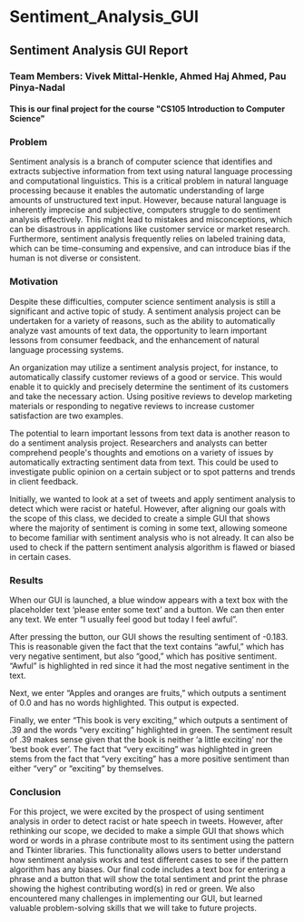 # Sentiment_Analysis_GUI

## Sentiment Analysis GUI Report 
### Team Members: Vivek Mittal-Henkle, Ahmed Haj Ahmed, Pau Pinya-Nadal
#### This is our final project for the course "CS105 Introduction to Computer Science"

### Problem  
Sentiment analysis is a branch of computer science that identifies and extracts subjective information from text using natural language processing and computational linguistics. This is a critical problem in natural language processing because it enables the automatic understanding of large amounts of unstructured text input. However, because natural language is inherently imprecise and subjective, computers struggle to do sentiment analysis effectively. This might lead to mistakes and misconceptions, which can be disastrous in applications like customer service or market research. Furthermore, sentiment analysis frequently relies on labeled training data, which can be time-consuming and expensive, and can introduce bias if the human is not diverse or consistent.

### Motivation 
Despite these difficulties, computer science sentiment analysis is still a significant and active topic of study. A sentiment analysis project can be undertaken for a variety of reasons, such as the ability to automatically analyze vast amounts of text data, the opportunity to learn important lessons from consumer feedback, and the enhancement of natural language processing systems.

An organization may utilize a sentiment analysis project, for instance, to automatically classify customer reviews of a good or service. This would enable it to quickly and precisely determine the sentiment of its customers and take the necessary action. Using positive reviews to develop marketing materials or responding to negative reviews to increase customer satisfaction are two examples.

The potential to learn important lessons from text data is another reason to do a sentiment analysis project. Researchers and analysts can better comprehend people's thoughts and emotions on a variety of issues by automatically extracting sentiment data from text. This could be used to investigate public opinion on a certain subject or to spot patterns and trends in client feedback.

Initially, we wanted to look at a set of tweets and apply sentiment analysis to detect which were racist or hateful. However, after aligning our goals with the scope of this class, we decided to create a simple GUI that shows where the majority of sentiment is coming in some text, allowing someone to become familiar with sentiment analysis who is not already. It can also be used to check if the pattern sentiment analysis algorithm is flawed or biased in certain cases.

### Results 
When our GUI is launched, a blue window appears with a text box with the placeholder text ‘please enter some text’ and a button. We can then enter any text. We enter “I usually feel good but today I feel awful”.

After pressing the button, our GUI shows the resulting sentiment of -0.183. This is reasonable given the fact that the text contains “awful,” which has very negative sentiment, but also “good,” which has positive sentiment. “Awful” is highlighted in red since it had the most negative sentiment in the text.

Next, we enter “Apples and oranges are fruits,” which outputs a sentiment of 0.0 and has no words highlighted. This output is expected.

Finally, we enter “This book is very exciting,” which outputs a sentiment of .39 and the words “very exciting” highlighted in green. The sentiment result of .39 makes sense given that the book is neither ‘a little exciting’ nor the ‘best book ever’. The fact that “very exciting” was highlighted in green stems from the fact that “very exciting” has a more positive sentiment than either “very” or “exciting” by themselves.

### Conclusion 
For this project, we were excited by the prospect of using sentiment analysis in order to detect racist or hate speech in tweets. However, after rethinking our scope, we decided to make a simple GUI that shows which word or words in a phrase contribute most to its sentiment using the pattern and Tkinter libraries. This functionality allows users to better understand how sentiment analysis works and test different cases to see if the pattern algorithm has any biases. Our final code includes a text box for entering a phrase and a button that will show the total sentiment and print the phrase showing the highest contributing word(s) in red or green. We also encountered many challenges in implementing our GUI, but learned valuable problem-solving skills that we will take to future projects.
